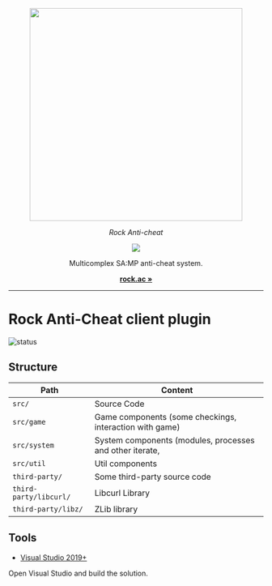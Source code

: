 <p align="center">
  <a aria-label="rock.ac logo" href="https://rockac.stalker-rp.net">
    <img src="https://rockac.stalker-rp.net/application/public/img/github-logo-dark.png" width="420" />
  </a>
</p>

<p align="center">
  <em>Rock Anti-cheat</em>
</p>

<p align="center">
  <a href="https://github.com/rock-ac/docs">
    <img src="https://img.shields.io/badge/Docs-9083D2?logoColor=9083D2" />
  </a>
</p>

<p align="center">
  Multicomplex SA:MP anti-cheat system.
</p>

<p align="center">
  <a href="https://rockac.stalker-rp.net"><strong>rock.ac »</strong></a>
</p>

<hr>

# Rock Anti-Cheat client plugin

![status](https://github.com/rock-ac/client-plugin/workflows/MSBuild/badge.svg)

## Structure

| Path | Content |
| ---- | ------- |
| `src/` | Source Code |
| `src/game` | Game components (some checkings, interaction with game) |
| `src/system` | System components (modules, processes and other iterate, |
| `src/util` | Util components |
| `third-party/` | Some third-party source code |
| `third-party/libcurl/` | Libcurl Library |
| `third-party/libz/` | ZLib library |

## Tools

* [Visual Studio 2019+](https://www.visualstudio.com/)

Open Visual Studio and build the solution.
